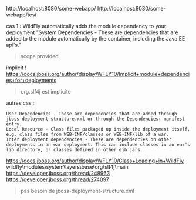 http://localhost:8080/some-webapp/
http://localhost:8080/some-webapp/test

cas 1 :
WildFly automatically adds the module dependency to your deployment
"System Dependencies - These are dependencies that are added to the module automatically by the container, including the Java EE api's."
> scope provided

implicit !
https://docs.jboss.org/author/display/WFLY10/Implicit+module+dependencies+for+deployments
> org.slf4j est implicite

autres cas :
  
    User Dependencies - These are dependencies that are added through jboss-deployment-structure.xml or through the Dependencies: manifest entry.
    Local Resource - Class files packaged up inside the deployment itself, e.g. class files from WEB-INF/classes or WEB-INF/lib of a war.
    Inter deployment dependencies - These are dependencies on other deployments in an ear deployment. This can include classes in an ear's lib directory, or classes defined in other ejb jars. 

https://docs.jboss.org/author/display/WFLY10/Class+Loading+in+WildFly
wildfly\modules\system\layers\base\org\slf4j\main
https://developer.jboss.org/thread/248963
https://developer.jboss.org/thread/274097
> pas besoin de jboss-deployment-structure.xml
